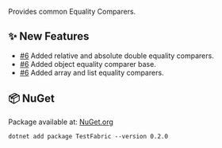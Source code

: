 Provides common Equality Comparers.

## ✨ New Features

- [#6](https://github.com/zhofre/test-fabric/issues/6) Added relative and absolute double equality comparers.
- [#6](https://github.com/zhofre/test-fabric/issues/6) Added object equality comparer base.
- [#6](https://github.com/zhofre/test-fabric/issues/6) Added array and list equality comparers.

## 📦 NuGet

Package available at: [NuGet.org](https://www.nuget.org/packages/TestFabric)

```
dotnet add package TestFabric --version 0.2.0
```
